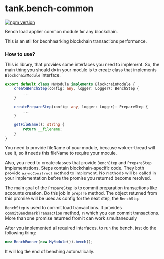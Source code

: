 # tank.bench-common

[![npm version](https://badge.fury.io/js/tank.bench-common.svg)](https://www.npmjs.com/package/tank.bench-common)

Bench load applier common module for any blockchain.

This is an util for becnhmarking blockchain transactions performance.


### How to use?

This is library, that provides some interfaces you need to implement. So, the main thing you should do in your module 
is to create class that implements `BlockchainModule` interface.

```typescript
export default class MyModule implements BlockchainModule {
    createBenchStep(config: any, logger: Logger): BenchStep {
        ...
    }

    createPrepareStep(config: any, logger: Logger): PrepareStep {
        ...
    }

    getFileName(): string {
        return __filename;
    }
}

```

You need to provide fileName of your module, because wokrer-thread will use it, so it needs this fileName to require
your module.

Also, you need to create classes that provide `BenchStep` and `PrepareStep` implementations. Steps contain
blockchain-specific code. They both provide `asyncConstruct` method to implement. No methods will be called in
your implementation before the promise you returned become resolved. 

The main goal of the `PrepareStep` is to commit preparation transactions like accounts creation. Do this job in
`prepare` method. The object returned from this promise will be used as config for the next step, the `BenchStep`

`BenchStep` is used to commit load transactions. It provides `commitBenchmarkTransaction` method, in which you
can commit transactions. More than one promise returned from it can work simultaneously.


After you implemented all required interfaces, to run the bench, just do the following thing:

```typescript
new BenchRunner(new MyModule()).bench();
```

It will log the end of benching automatically.

